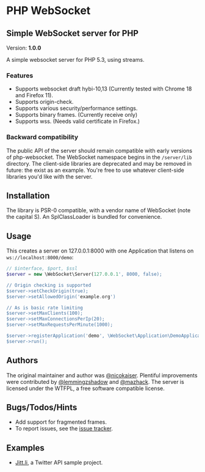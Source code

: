 <!-- vim: set tw=79 sw=4 ts=4 et ft=markdown : -->
# PHP WebSocket
## Simple WebSocket server for PHP

Version: **1.0.0**

A simple websocket server for PHP 5.3, using streams.

### Features

- Supports websocket draft hybi-10,13 (Currently tested with Chrome 18 and
  Firefox 11).
- Supports origin-check.
- Supports various security/performance settings.
- Supports binary frames. (Currently receive only)
- Supports wss. (Needs valid certificate in Firefox.)


### Backward compatibility

The public API of the server should remain compatible with early versions of
php-websocket. The WebSocket namespace begins in the `/server/lib` directory.
The client-side libraries are deprecated and may be removed in future: the
exist as an example. You're free to use whatever client-side libraries you'd
like with the server.

## Installation

The library is PSR-0 compatible, with a vendor name of WebSocket (note the
capital S). An SplClassLoader is bundled for convenience.

## Usage

This creates a server on 127.0.0.1:8000 with one Application that listens on
`ws://localhost:8000/demo`:

```php
// $interface, $port, $ssl
$server = new \WebSocket\Server(127.0.0.1', 8000, false);

// Origin checking is supported
$server->setCheckOrigin(true);
$server->setAllowedOrigin('example.org')

// As is basic rate limiting
$server->setMaxClients(100);
$server->setMaxConnectionsPerIp(20);
$server->setMaxRequestsPerMinute(1000);

$server->registerApplication('demo', \WebSocket\Application\DemoApplication::getInstance());
$server->run();
```
## Authors

The original maintainer and author was
[@nicokaiser](https://github.com/nicokaiser). Plentiful improvements were
contributed by [@lemmingzshadow](https://github.com/lemmingzshadow) and
[@mazhack](https://github.com/mazhack). The server is licensed under the WTFPL,
a free software compatible license.

## Bugs/Todos/Hints

- Add support for fragmented frames.
- To report issues, see the [issue tracker](https://github.com/varspool/php-websocket/issues).

## Examples

- [Jitt.li](http://jitt.li), a Twitter API sample project.
